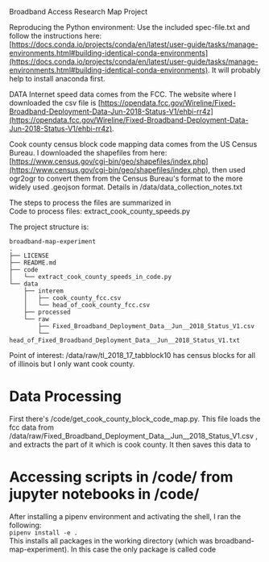 Broadband Access Research Map Project

Reproducing the Python environment:
Use the included spec-file.txt and follow the instructions here: 
[https://docs.conda.io/projects/conda/en/latest/user-guide/tasks/manage-environments.html#building-identical-conda-environments](https://docs.conda.io/projects/conda/en/latest/user-guide/tasks/manage-environments.html#building-identical-conda-environments).  It will probably help to install anaconda first.

DATA
Internet speed data comes from the FCC. The website where I downloaded the csv file is [https://opendata.fcc.gov/Wireline/Fixed-Broadband-Deployment-Data-Jun-2018-Status-V1/ehbi-rr4z](https://opendata.fcc.gov/Wireline/Fixed-Broadband-Deployment-Data-Jun-2018-Status-V1/ehbi-rr4z).

Cook county census block code mapping data comes from the US Census Bureau.
I downloaded the shapefiles from here: [https://www.census.gov/cgi-bin/geo/shapefiles/index.php](https://www.census.gov/cgi-bin/geo/shapefiles/index.php), then used ogr2ogr to convert them from the Census Bureau's format to the more widely used .geojson format. Details in /data/data_collection_notes.txt


The steps to process the files are summarized in   
Code to process files:
extract_cook_county_speeds.py




The project structure is:
```
broadband-map-experiment
.  
├── LICENSE  
├── README.md
├── code
│   └── extract_cook_county_speeds_in_code.py
└── data
    ├── interem
    │   ├── cook_county_fcc.csv
    │   └── head_of_cook_county_fcc.csv
    ├── processed
    └── raw
        ├── Fixed_Broadband_Deployment_Data__Jun__2018_Status_V1.csv
        └── head_of_Fixed_Broadband_Deployment_Data__Jun__2018_Status_V1.txt
```

Point of interest: /data/raw/tl_2018_17_tabblock10 has census blocks for all of illinois but I only want cook county.


# Data Processing  
First there's /code/get_cook_county_block_code_map.py. This file loads the fcc data from /data/raw/Fixed_Broadband_Deployment_Data__Jun__2018_Status_V1.csv , and extracts the part of it which is cook county. It then saves this data to 


# Accessing scripts in /code/ from jupyter notebooks in /code/
After installing a pipenv environment and activating the shell, I ran the following:  
`pipenv install -e .`  
This installs all packages in the working directory (which was broadband-map-experiment). In this case the only package is called code
